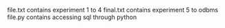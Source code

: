 file.txt contains experiment 1 to 4 <break>
final.txt contains experiment 5 to odbms <break>
file.py contains accessing sql through python <break>
